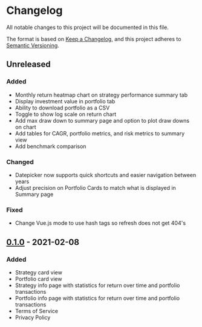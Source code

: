 # Changelog
All notable changes to this project will be documented in this file.

The format is based on [Keep a Changelog](https://keepachangelog.com/en/1.0.0/),
and this project adheres to [Semantic Versioning](https://semver.org/spec/v2.0.0.html).

## Unreleased
### Added
- Monthly return heatmap chart on strategy performance summary tab
- Display investment value in portfolio tab
- Ability to download portfolio as a CSV
- Toggle to show log scale on return chart
- Add max draw down to summary page and option to plot draw downs on chart
- Add tables for CAGR, portfolio metrics, and risk metrics to summary view
- Add benchmark comparison

### Changed
- Datepicker now supports quick shortcuts and easier navigation between years
- Adjust precision on Portfolio Cards to match what is displayed in Summary page

### Fixed
- Change Vue.js mode to use hash tags so refresh does not get 404's

## [0.1.0] - 2021-02-08
### Added
- Strategy card view
- Portfolio card view
- Strategy info page with statistics for return over time and portfolio transactions
- Portfolio info page with statistics for return over time and portfolio transactions
- Terms of Service
- Privacy Policy

[0.1.0]: https://github.com/jdfergason/pv-frontend/releases/tag/v0.1.0
